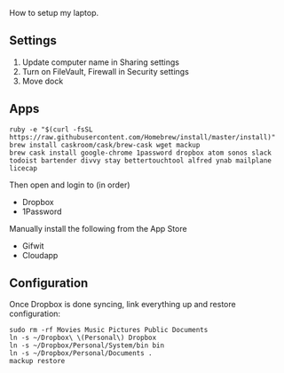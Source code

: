 How to setup my laptop.

## Settings

1. Update computer name in Sharing settings
2. Turn on FileVault, Firewall in Security settings
3. Move dock

## Apps

```shell
ruby -e "$(curl -fsSL https://raw.githubusercontent.com/Homebrew/install/master/install)"
brew install caskroom/cask/brew-cask wget mackup
brew cask install google-chrome 1password dropbox atom sonos slack todoist bartender divvy stay bettertouchtool alfred ynab mailplane licecap
```

Then open and login to (in order)
  * Dropbox
  * 1Password

Manually install the following from the App Store

* Gifwit
* Cloudapp

## Configuration

Once Dropbox is done syncing, link everything up and restore configuration:

```shell
sudo rm -rf Movies Music Pictures Public Documents
ln -s ~/Dropbox\ \(Personal\) Dropbox
ln -s ~/Dropbox/Personal/System/bin bin
ln -s ~/Dropbox/Personal/Documents .
mackup restore
```

